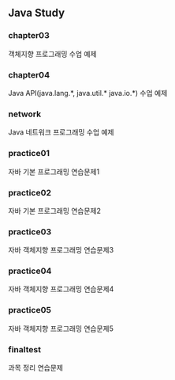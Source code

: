 ## Java Study

### chapter03
객체지향 프로그래밍 수업 예제

### chapter04
Java API(java.lang.\*, java.util.\* java.io.\*) 수업 예제

### network
Java 네트워크 프로그래밍 수업 예제

### practice01
자바 기본 프로그래밍 연습문제1

### practice02
자바 기본 프로그래밍 연습문제2

### practice03
자바 객체지향 프로그래밍 연습문제3

### practice04
자바 객체지향 프로그래밍 연습문제4

### practice05
자바 객체지향 프로그래밍 연습문제5

### finaltest
과목 정리 연습문제





